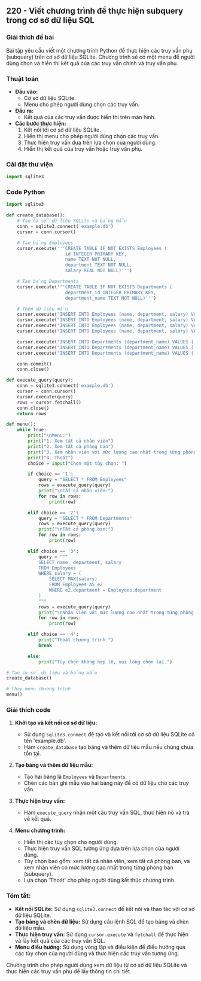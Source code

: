 ## 220 - Viết chương trình để thực hiện subquery trong cơ sở dữ liệu SQL

### Giải thích đề bài

Bài tập yêu cầu viết một chương trình Python để thực hiện các truy vấn phụ (subquery) trên cơ sở dữ liệu SQLite. Chương trình sẽ có một menu để người dùng chọn và hiển thị kết quả của các truy vấn chính và truy vấn phụ.

### Thuật toán

- **Đầu vào:**
  - Cơ sở dữ liệu SQLite.
  - Menu cho phép người dùng chọn các truy vấn.
- **Đầu ra:**
  - Kết quả của các truy vấn được hiển thị trên màn hình.
- **Các bước thực hiện:**
  1. Kết nối tới cơ sở dữ liệu SQLite.
  2. Hiển thị menu cho phép người dùng chọn các truy vấn.
  3. Thực hiện truy vấn dựa trên lựa chọn của người dùng.
  4. Hiển thị kết quả của truy vấn hoặc truy vấn phụ.

### Cài đặt thư viện

```python
import sqlite3
```

### Code Python

```python
import sqlite3

def create_database():
    # Tạo cơ sở dữ liệu SQLite và bảng mẫu
    conn = sqlite3.connect('example.db')
    cursor = conn.cursor()

    # Tạo bảng Employees
    cursor.execute('''CREATE TABLE IF NOT EXISTS Employees (
                      id INTEGER PRIMARY KEY,
                      name TEXT NOT NULL,
                      department TEXT NOT NULL,
                      salary REAL NOT NULL)''')

    # Tạo bảng Departments
    cursor.execute('''CREATE TABLE IF NOT EXISTS Departments (
                      department_id INTEGER PRIMARY KEY,
                      department_name TEXT NOT NULL)''')

    # Thêm dữ liệu mẫu
    cursor.execute("INSERT INTO Employees (name, department, salary) VALUES ('Alice', 'HR', 50000)")
    cursor.execute("INSERT INTO Employees (name, department, salary) VALUES ('Bob', 'IT', 60000)")
    cursor.execute("INSERT INTO Employees (name, department, salary) VALUES ('Charlie', 'IT', 70000)")
    cursor.execute("INSERT INTO Employees (name, department, salary) VALUES ('David', 'HR', 55000)")

    cursor.execute("INSERT INTO Departments (department_name) VALUES ('HR')")
    cursor.execute("INSERT INTO Departments (department_name) VALUES ('IT')")
    cursor.execute("INSERT INTO Departments (department_name) VALUES ('Finance')")

    conn.commit()
    conn.close()

def execute_query(query):
    conn = sqlite3.connect('example.db')
    cursor = conn.cursor()
    cursor.execute(query)
    rows = cursor.fetchall()
    conn.close()
    return rows

def menu():
    while True:
        print("\nMenu:")
        print("1. Xem tất cả nhân viên")
        print("2. Xem tất cả phòng ban")
        print("3. Xem nhân viên với mức lương cao nhất trong từng phòng ban (subquery)")
        print("4. Thoát")
        choice = input("Chọn một tùy chọn: ")

        if choice == '1':
            query = "SELECT * FROM Employees"
            rows = execute_query(query)
            print("\nTất cả nhân viên:")
            for row in rows:
                print(row)

        elif choice == '2':
            query = "SELECT * FROM Departments"
            rows = execute_query(query)
            print("\nTất cả phòng ban:")
            for row in rows:
                print(row)

        elif choice == '3':
            query = """
            SELECT name, department, salary
            FROM Employees
            WHERE salary = (
                SELECT MAX(salary)
                FROM Employees AS e2
                WHERE e2.department = Employees.department
            )
            """
            rows = execute_query(query)
            print("\nNhân viên với mức lương cao nhất trong từng phòng ban:")
            for row in rows:
                print(row)

        elif choice == '4':
            print("Thoát chương trình.")
            break

        else:
            print("Tùy chọn không hợp lệ, vui lòng chọn lại.")

# Tạo cơ sở dữ liệu và bảng mẫu
create_database()

# Chạy menu chương trình
menu()
```

### Giải thích code

1. **Khởi tạo và kết nối cơ sở dữ liệu:**

   - Sử dụng `sqlite3.connect` để tạo và kết nối tới cơ sở dữ liệu SQLite có tên 'example.db'.
   - Hàm `create_database` tạo bảng và thêm dữ liệu mẫu nếu chúng chưa tồn tại.

2. **Tạo bảng và thêm dữ liệu mẫu:**

   - Tạo hai bảng là `Employees` và `Departments`.
   - Chèn các bản ghi mẫu vào hai bảng này để có dữ liệu cho các truy vấn.

3. **Thực hiện truy vấn:**

   - Hàm `execute_query` nhận một câu truy vấn SQL, thực hiện nó và trả về kết quả.

4. **Menu chương trình:**
   - Hiển thị các tùy chọn cho người dùng.
   - Thực hiện truy vấn SQL tương ứng dựa trên lựa chọn của người dùng.
   - Tùy chọn bao gồm: xem tất cả nhân viên, xem tất cả phòng ban, và xem nhân viên có mức lương cao nhất trong từng phòng ban (subquery).
   - Lựa chọn 'Thoát' cho phép người dùng kết thúc chương trình.

### Tóm tắt:

- **Kết nối SQLite:** Sử dụng `sqlite3.connect` để kết nối và thao tác với cơ sở dữ liệu SQLite.
- **Tạo bảng và chèn dữ liệu:** Sử dụng câu lệnh SQL để tạo bảng và chèn dữ liệu mẫu.
- **Thực hiện truy vấn:** Sử dụng `cursor.execute` và `fetchall` để thực hiện và lấy kết quả của các truy vấn SQL.
- **Menu điều hướng:** Sử dụng vòng lặp và điều kiện để điều hướng qua các tùy chọn của người dùng và thực hiện các truy vấn tương ứng.

Chương trình cho phép người dùng xem dữ liệu từ cơ sở dữ liệu SQLite và thực hiện các truy vấn phụ để lấy thông tin chi tiết.
